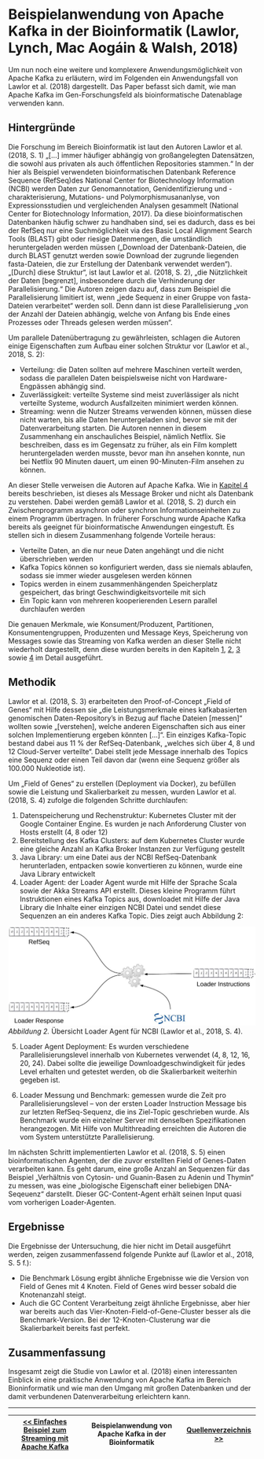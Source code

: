# Beispielanwendung von Apache Kafka in der Bioinformatik (Lawlor, Lynch, Mac Aogáin & Walsh, 2018)

Um nun noch eine weitere und komplexere Anwendungsmöglichkeit von Apache Kafka zu erläutern, wird im Folgenden ein Anwendungsfall von Lawlor et al. (2018) dargestellt. Das Paper befasst sich damit, wie man Apache Kafka im Gen-Forschungsfeld als bioinformatische Datenablage verwenden kann.

## Hintergründe
Die Forschung im Bereich Bioinformatik ist laut den Autoren Lawlor et al. (2018, S. 1) „[…] immer häufiger abhängig von großangelegten Datensätzen, die sowohl aus privaten als auch öffentlichen Repositories stammen.“ In der hier als Beispiel verwendeten bioinformatischen Datenbank Reference Sequence (RefSeq)des National Center for Biotechnology Information (NCBI) werden Daten zur Genomannotation, Genidentifizierung und -charakterisierung, Mutations- und Polymorphismusananlyse, von Expressionsstudien und vergleichenden Analysen gesammelt (National Center for Biotechnology Information, 2017).
Da diese bioinformatischen Datenbanken häufig schwer zu handhaben sind, sei es dadurch, dass es bei der RefSeq nur eine Suchmöglichkeit via des Basic Local Alignment Search Tools (BLAST) gibt oder riesige Datenmengen, die umständlich heruntergeladen werden müssen („Download der Datenbank-Dateien, die durch BLAST genutzt werden sowie Download der zugrunde liegenden fasta-Dateien, die zur Erstellung der Datenbank verwendet werden“). „[Durch] diese Struktur“, ist laut Lawlor et al. (2018, S. 2), „die Nützlichkeit der Daten [begrenzt], insbesondere durch die Verhinderung der Parallelisierung.“ Die Autoren zeigen dazu auf, dass zum Beispiel die Parallelisierung limitiert ist, wenn „jede Sequenz in einer Gruppe von fasta-Dateien verarbeitet“ werden soll. Denn dann ist diese Parallelisierung „von der Anzahl der Dateien abhängig, welche von Anfang bis Ende eines Prozesses oder Threads gelesen werden müssen“.

Um parallele Datenübertragung zu gewährleisten, schlagen die Autoren einige Eigenschaften zum Aufbau einer solchen Struktur vor (Lawlor et al., 2018, S. 2):
- Verteilung: die Daten sollten auf mehrere Maschinen verteilt werden, sodass die parallelen Daten beispielsweise nicht von Hardware-Engpässen abhängig sind.
- Zuverlässigkeit: verteilte Systeme sind meist zuverlässiger als nicht verteilte Systeme, wodurch Ausfallzeiten minimiert werden können.
- Streaming: wenn die Nutzer Streams verwenden können, müssen diese nicht warten, bis alle Daten heruntergeladen sind, bevor sie mit der Datenverarbeitung starten. Die Autoren nennen in diesem Zusammenhang ein anschauliches Beispiel, nämlich Netflix. Sie beschreiben, dass es im Gegensatz zu früher, als ein Film komplett heruntergeladen werden musste, bevor man ihn ansehen konnte, nun bei Netflix 90 Minuten dauert, um einen 90-Minuten-Film ansehen zu können.

An dieser Stelle verweisen die Autoren auf Apache Kafka. Wie in [Kapitel 4](04_daten_organisation_uebertragung.md) bereits beschrieben, ist dieses als Message Broker und nicht als Datenbank zu verstehen. Dabei werden gemäß Lawlor et al. (2018, S. 2) durch ein Zwischenprogramm asynchron oder synchron Informationseinheiten zu einem Programm übertragen. In früherer Forschung wurde Apache Kafka bereits als geeignet für bioinformatische Anwendungen eingestuft. Es stellen sich in diesem Zusammenhang folgende Vorteile heraus:
- Verteilte Daten, an die nur neue Daten angehängt und die nicht überschrieben werden
- Kafka Topics können so konfiguriert werden, dass sie niemals ablaufen, sodass sie immer wieder ausgelesen werden können
- Topics werden in einem zusammenhängenden Speicherplatz gespeichert, das bringt Geschwindigkeitsvorteile mit sich
- Ein Topic kann von mehreren kooperierenden Lesern parallel durchlaufen werden

Die genauen Merkmale, wie Konsument/Produzent, Partitionen, Konsumentengruppen, Produzenten und Message Keys, Speicherung von Messages sowie das Streaming von Kafka werden an dieser Stelle nicht wiederholt dargestellt, denn diese wurden bereits in den Kapiteln [1](01_einleitung.md), [2](02_grundlagen.md), [3](03_kafka_architektur.md) sowie [4](04_daten_organisation_uebertragung.md) im Detail ausgeführt.

## Methodik
Lawlor et al. (2018, S. 3) erarbeiteten den Proof-of-Concept „Field of Genes“ mit Hilfe dessen sie „die Leistungsmerkmale eines kafkabasierten genomischen Daten-Repository’s in Bezug auf flache Dateien [messen]“ wollten sowie „[verstehen], welche anderen Eigenschaften sich aus einer solchen Implementierung ergeben könnten […]“. Ein einziges Kafka-Topic bestand dabei aus 11 % der RefSeq-Datenbank, „welches sich über 4, 8 und 12 Cloud-Server verteilte“. Dabei stellt jede Message innerhalb des Topics eine Sequenz oder einen Teil davon dar (wenn eine Sequenz größer als 100.000 Nukleotide ist). 

Um „Field of Genes“ zu erstellen (Deployment via Docker), zu befüllen sowie die Leistung und Skalierbarkeit zu messen, wurden Lawlor et al. (2018, S. 4) zufolge die folgenden Schritte durchlaufen:
1. Datenspeicherung und Rechenstruktur: Kubernetes Cluster mit der Google Container Engine. Es wurden je nach Anforderung Cluster von Hosts erstellt (4, 8 oder 12)
2. Bereitstellung des Kafka Clusters: auf dem Kubernetes Cluster wurde eine gleiche Anzahl an Kafka Broker Instanzen zur Verfügung gestellt
3. Java Library: um eine Datei aus der NCBI RefSeq-Datenbank herunterladen, entpacken sowie konvertieren zu können, wurde eine Java Library entwickelt
4. Loader Agent: der Loader Agent wurde mit Hilfe der Sprache Scala sowie der Akka Streams API erstellt. Dieses kleine Programm führt Instruktionen eines Kafka Topics aus, downloadet mit Hilfe der Java Library die Inhalte einer einzigen NCBI Datei und sendet diese Sequenzen an ein anderes Kafka Topic. Dies zeigt auch Abbildung 2:

![Loader Agent für NCBI](media/NCBI-loader-agent.jpg " Übersicht Loader Agent für NCBI")
*Abbildung 2.* Übersicht Loader Agent für NCBI (Lawlor et al., 2018, S. 4).

5. Loader Agent Deployment: Es wurden verschiedene Parallelisierungslevel innerhalb von Kubernetes verwendet (4, 8, 12, 16, 20, 24). Dabei sollte die jeweilige Downloadgeschwindigkeit für jedes Level erhalten und getestet werden, ob die Skalierbarkeit weiterhin gegeben ist.

6. Loader Messung und Benchmark: gemessen wurde die Zeit pro Parallelisierungslevel – von der ersten Loader Instruction Message bis zur letzten RefSeq-Sequenz, die ins Ziel-Topic geschrieben wurde. Als Benchmark wurde ein einzelner Server mit denselben Spezifikationen herangezogen. Mit Hilfe von Multithreading erreichten die Autoren die vom System unterstützte Parallelisierung.

Im nächsten Schritt implementierten Lawlor et al. (2018, S. 5) einen bioinformatischen Agenten, der die zuvor erstellten Field of Genes-Daten verarbeiten kann. Es geht darum, eine große Anzahl an Sequenzen für das Beispiel „Verhältnis von Cytosin- und Guanin-Basen zu Adenin und Thymin“ zu messen, was eine „biologische Eigenschaft einer beliebigen DNA-Seqeuenz“ darstellt. Dieser GC-Content-Agent erhält seinen Input quasi vom vorherigen Loader-Agenten.

## Ergebnisse
Die Ergebnisse der Untersuchung, die hier nicht im Detail ausgeführt werden, zeigen zusammenfassend folgende Punkte auf (Lawlor et al., 2018, S. 5 f.):
- Die Benchmark Lösung ergibt ähnliche Ergebnisse wie die Version von Field of Genes mit 4 Knoten. Field of Genes wird besser sobald die Knotenanzahl steigt. 
- Auch die GC Content Verarbeitung zeigt ähnliche Ergebnisse, aber hier war bereits auch das Vier-Knoten-Field-of-Gene-Cluster besser als die Benchmark-Version. Bei der 12-Knoten-Clusterung war die Skalierbarkeit bereits fast perfekt.

## Zusammenfassung
Insgesamt zeigt die Studie von Lawlor et al. (2018) einen interessanten Einblick in eine praktische Anwendung von Apache Kafka im Bereich Bioninformatik und wie man den Umgang mit großen Datenbanken und der damit verbundenen Datenverarbeitung erleichtern kann.

---

| [<< Einfaches Beispiel zum Streaming mit Apache Kafka](05_beispielimplementierung_streaming.md) | Beispielanwendung von Apache Kafka in der Bioinformatik | [Quellenverzeichnis >>](07_quellen.md) |
|-------------------------------------------------------------------------------------------------|---------------------------------------------------------|----------------------------------------|
